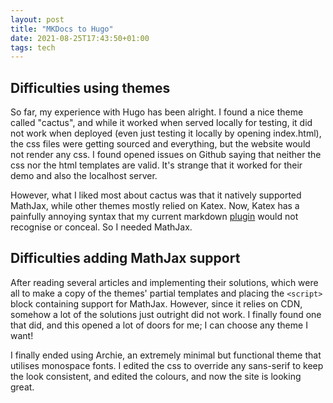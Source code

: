 ```yaml
---
layout: post
title: "MKDocs to Hugo"
date: 2021-08-25T17:43:50+01:00
tags: tech
---
```


## Difficulties using themes

So far, my experience with Hugo has been alright. I found a nice theme called "cactus", and while it worked when served locally for testing, it did not work when deployed (even just testing it locally by opening index.html), the css files were getting sourced and everything, but the website would not render any css. I found opened issues on Github saying that neither the css nor the html templates are valid. It's strange that it worked for their demo and also the localhost server.

However, what I liked most about cactus was that it natively supported MathJax, while other themes mostly relied on Katex. Now, Katex has a painfully annoying syntax that my current markdown [plugin](https://github.com/plasticboy/vim-markdown#options) would not recognise or conceal. So I needed MathJax.

## Difficulties adding MathJax support

After reading several articles and implementing their solutions, which were all to make a copy of the themes' partial templates and placing the `<script>` block containing support for MathJax. However, since it relies on CDN, somehow a lot of the solutions just outright did not work. I finally found one that did, and this opened a lot of doors for me; I can choose any theme I want!

I finally ended using Archie, an extremely minimal but functional theme that utilises monospace fonts. I edited the css to override any sans-serif to keep the look consistent, and edited the colours, and now the site is looking great.
